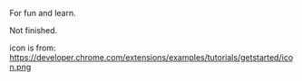 For fun and learn.

Not finished.

icon is from: https://developer.chrome.com/extensions/examples/tutorials/getstarted/icon.png

